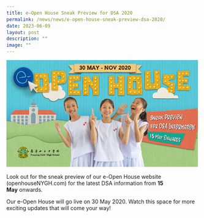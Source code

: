 ```yaml
---
title: e–Open House Sneak Preview for DSA 2020
permalink: /news/news/e-open-house-sneak-preview-dsa-2020/
date: 2023-06-09
layout: post
description: ""
image: ""
---
```

 <img style="width:500px" src="/images/webbanner2020.png">
<br>


Look out for the sneak preview of our e-Open House website (openhouseNYGH.com) for the latest DSA information from&nbsp;**15 May**&nbsp;onwards.

Our e-Open House will go live on 30 May 2020. Watch this space for more exciting updates that will come your way!